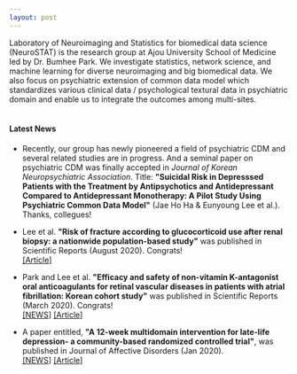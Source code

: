 ```yaml
---
layout: post
---
```

Laboratory of Neuroimaging and Statistics for biomedical data science (NeuroSTAT) is the research group at Ajou University School of Medicine led by Dr. Bumhee Park. We investigate statistics, network science, and machine learning for diverse neuroimaging and big biomedical data. We also focus on psychiatric extension of common data model which standardizes various clinical data / psychological textural data in psychiatric domain and enable us to integrate the outcomes among multi-sites.<br>
<br>
#### Latest News
* Recently, our group has newly pioneered a field of psychiatric CDM and several related studies are in progress. And a seminal paper on psychiatric CDM was finally accepted in _Journal of Korean Neuropsychiatric Association_. 
Title: **"Suicidal Risk in Depresssed Patients with the Treatment by Antipsychotics and Antidepressant Compared to Antidepressant Monotherapy: A Pilot Study Using Psychiatric Common Data Model"** (Jae Ho Ha & Eunyoung Lee et al.). Thanks, collegues!  <br>

* Lee et al. **"Risk of fracture according to glucocorticoid use after renal biopsy: a nationwide population-based study"** was published in Scientific Reports (August 2020). Congrats! <br>
[\[Article](https://www.nature.com/articles/s41598-020-70935-w)]<br>
* Park and Lee et al. **"Efficacy and safety of non-vitamin K-antagonist oral anticoagulants for retinal vascular diseases in patients with atrial fibrillation: Korean cohort study"** was published in Scientific Reports (March 2020). Congrats! <br>
[\[NEWS](http://www.mdon.co.kr/news/article.html?no=26578)]
[\[Article](https://www.nature.com/articles/s41598-020-61609-8)]<br>
* A paper entitled, **"A 12-week multidomain intervention for late-life depression- a community-based randomized controlled trial"**, was published in Journal of Affective Disorders (Jan 2020).<br>
[\[NEWS](http://www.docdocdoc.co.kr/news/articleView.html?idxno=1081002)]
[\[Article](https://www.sciencedirect.com/science/article/pii/S0165032719315198?casa_token=VhhKM4dgpfcAAAAA:GeQUDJDR59Xw1Qe7jZVLwlyXE14d3q60Wu1xZJOoLPN6djyhVVPbO2RBFPLBeFrHN4UdJDlywKE)]<br>


